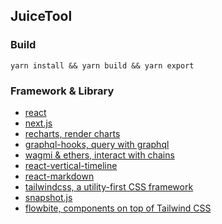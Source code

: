 ## JuiceTool

### Build

```
yarn install && yarn build && yarn export
```

### Framework & Library

* [react](https://github.com/facebook/react)
* [next.js](https://github.com/vercel/next.js)
* [recharts, render charts](https://github.com/recharts/recharts)
* [graphql-hooks, query with graphql](https://github.com/nearform/graphql-hooks)
* [wagmi & ethers, interact with chains](https://github.com/tmm/wagmi)
* [react-vertical-timeline](https://github.com/stephane-monnot/react-vertical-timeline)
* [react-markdown](https://github.com/remarkjs/react-markdown)
* [tailwindcss, a utility-first CSS framework](https://tailwindcss.com/)
* [snapshot.js](https://github.com/snapshot-labs/snapshot.js)
* [flowbite, components on top of Tailwind CSS](https://github.com/themesberg/flowbite-react)